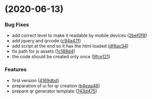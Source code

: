 #  (2020-06-13)


### Bug Fixes

* add correct level to make it readable by mobile devices ([2bef0f8](https://github.com/citosid/qr/commit/2bef0f873e95cac0f18773baa9bbeb36141f4e2d))
* add jquery and qrcode ([c94a47f](https://github.com/citosid/qr/commit/c94a47fac48a7e4c76ab614c69804727b8fc8b15))
* add script at the end so it has the html loaded ([df8ac34](https://github.com/citosid/qr/commit/df8ac343ec1ff19bb311f6db5b03722c5fd2c2da))
* fix path for js assets ([1c188d4](https://github.com/citosid/qr/commit/1c188d491d17b3e77ec7073ecc0122270f2e0c17))
* the code should be created only once ([9fce121](https://github.com/citosid/qr/commit/9fce121cf78137df481b3ea8c29178dc25bcc636))


### Features

* first version ([4169dbd](https://github.com/citosid/qr/commit/4169dbd9ab474579e2c805749e11781896d48b2e))
* preparation of ui for qr creation ([b4eaa46](https://github.com/citosid/qr/commit/b4eaa46b0df4662dc6679b1b4e9ee557b9495a2d))
* prepare qr generator template ([743d475](https://github.com/citosid/qr/commit/743d475664e6c225de1e5f43682ec623c53c7ea1))



